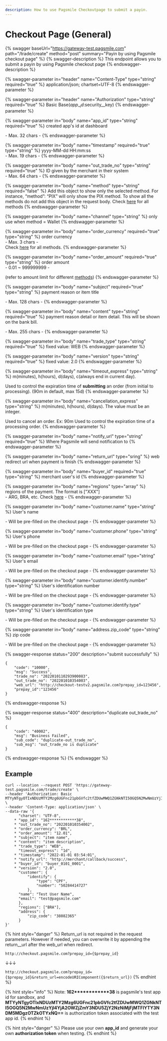 ```yaml
---
description: How to use Pagsmile Checkoutpage to submit a payin.
---
```


# Checkout Page (General)

{% swagger baseUrl="https://gateway-test.pagsmile.com" path="/trade/create" method="post" summary="Payin by using Pagsmile checkout page" %}
{% swagger-description %}
This endpoint allows you to submit a payin by using Pagsmile checkout page
{% endswagger-description %}

{% swagger-parameter in="header" name="Content-Type" type="string" required="true" %}
application/json; chartset=UTF-8
{% endswagger-parameter %}

{% swagger-parameter in="header" name="Authorization" type="string" required="true" %}
Basic Base($app\__id:$security\__key)
{% endswagger-parameter %}

{% swagger-parameter in="body" name="app_id" type="string" required="true" %}
created app's id at dashboard

\- Max. 32 chars -
{% endswagger-parameter %}

{% swagger-parameter in="body" name="timestamp" required="true" type="string" %}
yyyy-MM-dd HH:mm:ss\
\- Max. 19 chars -
{% endswagger-parameter %}

{% swagger-parameter in="body" name="out_trade_no" type="string" required="true" %}
ID given by the merchant in their system\
\- Max. 64 chars -&#x20;
{% endswagger-parameter %}

{% swagger-parameter in="body" name="method" type="string" required="false" %}
Add this object to show only the selected method. For instance, “method”: “PIX” will only show the PIX method. To show all the methods do not add this object in the request body. Check [here](../data/payment-method.md) for all methods
{% endswagger-parameter %}

{% swagger-parameter in="body" name="channel" type="string" %}
only use when method = Wallet
{% endswagger-parameter %}

{% swagger-parameter in="body" name="order_currency" required="true" type="string" %}
order currency\
\- Max. 3 chars -\
Check [here](../data/payment-method.md) for all methods.
{% endswagger-parameter %}

{% swagger-parameter in="body" name="order_amount" required="true" type="string" %}
order amount\
\- 0.01 \~ 999999999 -

(refer to amount limit for different [methods](../data/payment-method.md))
{% endswagger-parameter %}

{% swagger-parameter in="body" name="subject" required="true" type="string" %}
payment reason or item title

\- Max. 128 chars -
{% endswagger-parameter %}

{% swagger-parameter in="body" name="content" type="string" required="true" %}
payment reason detail or item detail. This will be shown on the bank bill.

\- Max. 255 chars -
{% endswagger-parameter %}

{% swagger-parameter in="body" name="trade_type" type="string" required="true" %}
fixed value: WEB
{% endswagger-parameter %}

{% swagger-parameter in="body" name="version" type="string" required="true" %}
fixed value: 2.0
{% endswagger-parameter %}

{% swagger-parameter in="body" name="timeout_express" type="string" %}
m(minutes), h(hours), d(days), c(always end in current day).&#x20;

Used to control the expiration time of **submitting** an order (from initial to processing).  (90m in default, max 15d)
{% endswagger-parameter %}

{% swagger-parameter in="body" name="cancellation_express" type="string" %}
m(minutes), h(hours), d(days). The value must be an integer.&#x20;

Used to cancel an order. Ex: 90m Used to control the expiration time of a processing order.
{% endswagger-parameter %}

{% swagger-parameter in="body" name="notify_url" type="string" required="true" %}
Where Pagsmile will send notification to
{% endswagger-parameter %}

{% swagger-parameter in="body" name="return_url" type="sring" %}
web redirect url when payment is finish
{% endswagger-parameter %}

{% swagger-parameter in="body" name="buyer_id" required="true" type="string" %}
merchant user's id
{% endswagger-parameter %}

{% swagger-parameter in="body" name="regions" type="array" %}
regions of the payment. The format is \["XXX"]\
\- ARG, BRA, etc. Check [here](../data/country-code.md) -&#x20;
{% endswagger-parameter %}

{% swagger-parameter in="body" name="customer.name" type="string" %}
User's name

\- Will be pre-filled on the checkout page -
{% endswagger-parameter %}

{% swagger-parameter in="body" name="customer.phone" type="string" %}
User's phone

\- Will be pre-filled on the checkout page -
{% endswagger-parameter %}

{% swagger-parameter in="body" name="customer.email" type="string" %}
User's email

\- Will be pre-filled on the checkout page -
{% endswagger-parameter %}

{% swagger-parameter in="body" name="customer.identify.number" type="string" %}
User's identification number

\- Will be pre-filled on the checkout page -
{% endswagger-parameter %}

{% swagger-parameter in="body" name="customer.identify.type" type="string" %}
User's identification type

\- Will be pre-filled on the checkout page -
{% endswagger-parameter %}

{% swagger-parameter in="body" name="address.zip_code" type="string" %}
zip code

\- Will be pre-filled on the checkout page -
{% endswagger-parameter %}

{% swagger-response status="200" description="submit successfully" %}
```
{
    "code": "10000",
    "msg": "Success",
    "trade_no": "2022010110293900083",
    "out_trade_no": "202201010354003",
    "web_url": "http://checkout-testv2.pagsmile.com?prepay_id=123456",
    "prepay_id":"123456"
}
```
{% endswagger-response %}

{% swagger-response status="400" description="duplicate out_trade_no" %}
```
{
    "code": "40002",
    "msg": "Business Failed",
    "sub_code": "duplicate-out_trade_no",
    "sub_msg": "out_trade_no is duplicate"
}
```
{% endswagger-response %}
{% endswagger %}

## Example

```
curl --location --request POST 'https://gateway-test.pagsmile.com/trade/create' \
--header 'Authorization: Basic MTYyNTgyOTIxNDUzMTY2Mzg6UGFnc21pbGVfc2tfZDUwMWQ1ZGNkNTI5OGQ5N2MwNmUzYjI4YjA2OWZjZmY3NDU5ZjY2NzNiMjFjMTFlYTY3NDM5MDgzOTZkOTYxNQ==' \
--header 'Content-Type: application/json' \
--data-raw '{
      "charset": "UTF-8",
    * "app_id": "162************38",
    * "out_trade_no": "202201010354002",
    * "order_currency": "BRL",
    * "order_amount": "12.01",
    * "subject": "item name",
    * "content": "item description",
    * "trade_type": "WEB",
      "timeout_express": "1d",
    * "timestamp": "2022-01-01 03:54:01",
    * "notify_url": "http://merchant/callback/success",
    * "buyer_id": "buyer_0101_0001",
    * "version": "2.0",
      "customer": {
          "identify": {
              "type": "CPF",
              "number": "50284414727"
          },
      "name": "Test User Name",
      "email": "test@pagsmile.com"
      },
      "regions": ["BRA"],
      "address": {
          "zip_code": "38082365"
      }
}'
```

{% hint style="danger" %}
Return_url is not required in the request parameters. However if needed, you can overwrite it by appending the return\__url after the web\_url when redirect.&#x20;



`http://checkout.pagsmile.com?prepay_id={$prepay_id}`

↓↓↓

`http://checkout.pagsmile.com?prepay_id={$prepay_id}&return_url=encodeURIComponent({$return_url})`
{% endhint %}

{% hint style="info" %}
Note:  **162\*\*\*\*\*\*\*\*\*\*\*\*38** is pagsmile's test app id for sandbox, and **MTYyNTgyOTIxNDUzMTY2Mzg6UGFnc21pbGVfc2tfZDUwMWQ1ZGNkNTI5OGQ5N2MwNmUzYjI4YjA2OWZjZmY3NDU5ZjY2NzNiMjFjMTFlYTY3NDM5MDgzOTZkOTYxNQ==** is authorization token associated with the test app id.&#x20;
{% endhint %}

{% hint style="danger" %}
Please use your own **app\_id** and generate your own **authorization token** when testing.
{% endhint %}
